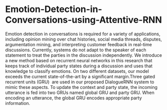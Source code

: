 # Emotion-Detection-in-Conversations-using-Attentive-RNN
Emotion detection in conversations is required for a variety of applications, including opinion mining over chat histories, social media threads, disputes, argumentation mining, and interpreting customer feedback in real-time discussions. Currently, systems do not adapt to the speaker of each statement to treat the parties in the discussion independently. We introduce a new method based on recurrent neural networks in this research that keeps track of individual party states during a discussion and uses that knowledge to classify emotions. On two different datasets, our model exceeds the current state-of-the-art by a significant margin.Three gated recurrent units (GRU)  are used in our proposed DialogueRNN system to mimic these aspects. To update the context and party state, the incoming utterance is fed into two GRUs named global GRU and party GRU. When encoding an utterance, the global GRU encodes appropriate party information.
